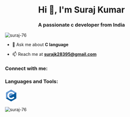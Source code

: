 <h1 align="center">Hi 👋, I'm Suraj Kumar</h1>
<h3 align="center">A passionate c developer from India</h3>

<p align="left"> <img src="https://komarev.com/ghpvc/?username=suraj-76&label=Profile%20views&color=0e75b6&style=flat" alt="suraj-76" /> </p>

- 💬 Ask me about **C language**

- 📫 Reach me at **surajk28395@gmail.com**

<h3 align="left">Connect with me:</h3>
<p align="left">
</p>

<h3 align="left">Languages and Tools:</h3>
<p align="left"> <a href="https://www.cprogramming.com/" target="_blank" rel="noreferrer"> <img src="https://raw.githubusercontent.com/devicons/devicon/master/icons/c/c-original.svg" alt="c" width="40" height="40"/> </a> </p>

<p><img align="center" src="https://github-readme-stats.vercel.app/api/top-langs?username=suraj-76&show_icons=true&locale=en&layout=compact" alt="suraj-76" /></p>
